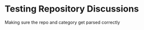 <!--
repo: https://github.com/philip-gai/looper-api
category: announcements
-->

<!-- This is the discussion title -->
# Testing Repository Discussions

Making sure the repo and category get parsed correctly

